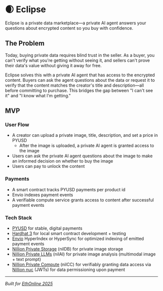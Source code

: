 # 🌒 Eclipse

Eclipse is a private data marketplace—a private AI agent answers your questions about encrypted content so you buy with confidence.

## The Problem

Today, buying private data requires blind trust in the seller. As a buyer, you can't verify what you're getting without seeing it, and sellers can't prove their data's value without giving it away for free.

Eclipse solves this with a private AI agent that has access to the encrypted content. Buyers can ask the agent questions about the data or request it to verify that the content matches the creator's title and description—all before committing to purchase. This bridges the gap between "I can't see it" and "I know what I'm getting."

## MVP

### User Flow

- A creator can upload a private image, title, description, and set a price in PYUSD
  - After the image is uploaded, a private AI agent is granted access to the image
- Users can ask the private AI agent questions about the image to make an informed decision on whether to buy the image
- Users can pay to unlock the content

### Payments

- A smart contract tracks PYUSD payments per product id
- Envio indexes payment events
- A verifiable compute service grants access to content after successful payment events

### Tech Stack

- [PYUSD](https://ethglobal.com/events/ethonline2025/prizes#paypal-usd) for stable, digital payments
- [Hardhat 3](https://ethglobal.com/events/ethonline2025/prizes#hardhat) for local smart contract development + testing
- [Envio](https://ethglobal.com/events/ethonline2025/prizes#envio) HyperIndex or HyperSync for optimized indexing of emitted payment events
- [Nillion Private Storage](https://docs.nillion.com/build/private-storage/overview) (nilDB) for private image storage
- [Nillion Private LLMs](https://docs.nillion.com/build/private-llms/overview) (nilAI) for private image analysis (multimodal image + text prompt)
- [Nillion Private Compute](https://docs.nillion.com/build/compute/overview) (nilCC) for verifiably granting data access via [Nillion nuc](https://docs.nillion.com/build/private-storage/overview#nuc-tokens) (JWTs) for data permissioning upon payment

---

_Built for [EthOnline 2025](https://ethglobal.com/events/ethonline2025)_
